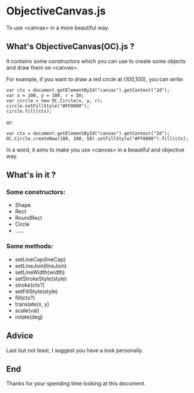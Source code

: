 # ObjectiveCanvas.js
To use &lt;canvas&gt; in a more beautiful way.

## What's ObjectiveCanvas(OC).js ?
It contains some constructors which you can use to create some objects and draw them on &lt;canvas&gt;.

For example, if you want to draw a red circle at (100,100), you can write:
```
var ctx = document.getElementById("canvas").getContext("2d");
var x = 100, y = 100, r = 50;
var circle = new OC.Circle(x, y, r);
circle.setFillStyle("#FF0000");
circle.fill(ctx);
```
or:
```
var ctx = document.getElementById("canvas").getContext("2d");
OC.Circle.createNew(100, 100, 50).setFillStyle("#FF0000").fill(ctx);
```
In a word, it aims to make you use &lt;canvas&gt; in a beautiful and objective way. 

## What's in it ?
### Some constructors:
* Shape
* Rect
* RoundRect
* Circle
* ......
### Some methods:
* setLineCap(lineCap)
* setLineJoin(lineJoin)
* setLineWidth(width)
* setStrokeStyle(style)
* stroke(ctx?)
* setFillStyle(style)
* fill(ctx?)
* translate(x, y)
* scale(val)
* rotate(deg)

## Advice
Last but not least, I suggest you have a look personally.


## End
Thanks for your spending time looking at this document.

